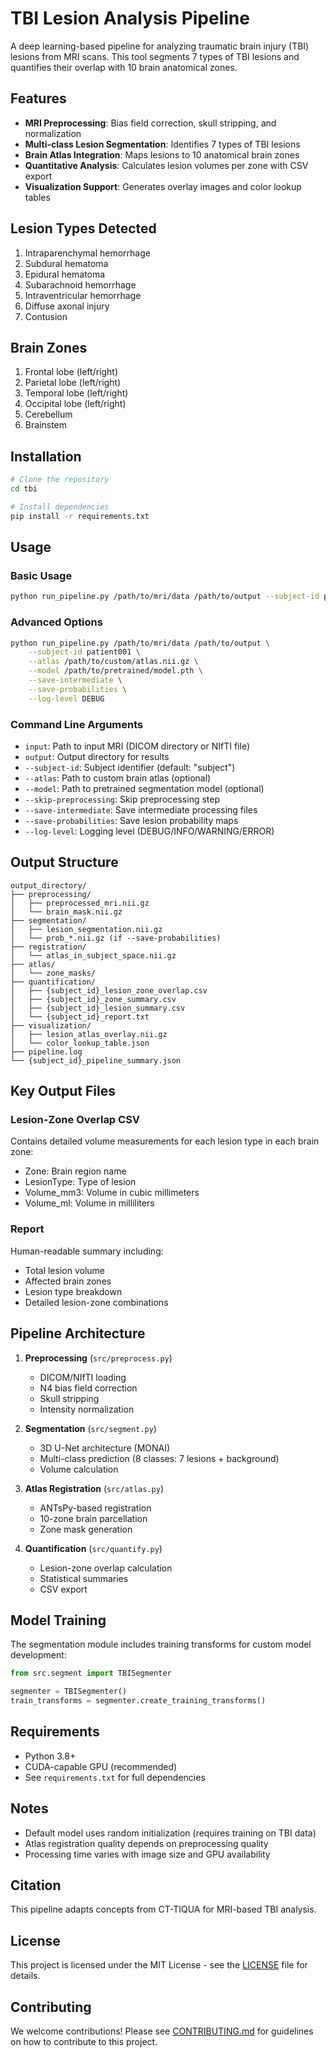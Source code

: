 # TBI Lesion Analysis Pipeline

A deep learning-based pipeline for analyzing traumatic brain injury (TBI) lesions from MRI scans. This tool segments 7 types of TBI lesions and quantifies their overlap with 10 brain anatomical zones.

## Features

- **MRI Preprocessing**: Bias field correction, skull stripping, and normalization
- **Multi-class Lesion Segmentation**: Identifies 7 types of TBI lesions
- **Brain Atlas Integration**: Maps lesions to 10 anatomical brain zones
- **Quantitative Analysis**: Calculates lesion volumes per zone with CSV export
- **Visualization Support**: Generates overlay images and color lookup tables

## Lesion Types Detected

1. Intraparenchymal hemorrhage
2. Subdural hematoma
3. Epidural hematoma
4. Subarachnoid hemorrhage
5. Intraventricular hemorrhage
6. Diffuse axonal injury
7. Contusion

## Brain Zones

1. Frontal lobe (left/right)
2. Parietal lobe (left/right)
3. Temporal lobe (left/right)
4. Occipital lobe (left/right)
5. Cerebellum
6. Brainstem

## Installation

```bash
# Clone the repository
cd tbi

# Install dependencies
pip install -r requirements.txt
```

## Usage

### Basic Usage

```bash
python run_pipeline.py /path/to/mri/data /path/to/output --subject-id patient001
```

### Advanced Options

```bash
python run_pipeline.py /path/to/mri/data /path/to/output \
    --subject-id patient001 \
    --atlas /path/to/custom/atlas.nii.gz \
    --model /path/to/pretrained/model.pth \
    --save-intermediate \
    --save-probabilities \
    --log-level DEBUG
```

### Command Line Arguments

- `input`: Path to input MRI (DICOM directory or NIfTI file)
- `output`: Output directory for results
- `--subject-id`: Subject identifier (default: "subject")
- `--atlas`: Path to custom brain atlas (optional)
- `--model`: Path to pretrained segmentation model (optional)
- `--skip-preprocessing`: Skip preprocessing step
- `--save-intermediate`: Save intermediate processing files
- `--save-probabilities`: Save lesion probability maps
- `--log-level`: Logging level (DEBUG/INFO/WARNING/ERROR)

## Output Structure

```
output_directory/
├── preprocessing/
│   ├── preprocessed_mri.nii.gz
│   └── brain_mask.nii.gz
├── segmentation/
│   ├── lesion_segmentation.nii.gz
│   └── prob_*.nii.gz (if --save-probabilities)
├── registration/
│   └── atlas_in_subject_space.nii.gz
├── atlas/
│   └── zone_masks/
├── quantification/
│   ├── {subject_id}_lesion_zone_overlap.csv
│   ├── {subject_id}_zone_summary.csv
│   ├── {subject_id}_lesion_summary.csv
│   └── {subject_id}_report.txt
├── visualization/
│   ├── lesion_atlas_overlay.nii.gz
│   └── color_lookup_table.json
├── pipeline.log
└── {subject_id}_pipeline_summary.json
```

## Key Output Files

### Lesion-Zone Overlap CSV
Contains detailed volume measurements for each lesion type in each brain zone:
- Zone: Brain region name
- LesionType: Type of lesion
- Volume_mm3: Volume in cubic millimeters
- Volume_ml: Volume in milliliters

### Report
Human-readable summary including:
- Total lesion volume
- Affected brain zones
- Lesion type breakdown
- Detailed lesion-zone combinations

## Pipeline Architecture

1. **Preprocessing** (`src/preprocess.py`)
   - DICOM/NIfTI loading
   - N4 bias field correction
   - Skull stripping
   - Intensity normalization

2. **Segmentation** (`src/segment.py`)
   - 3D U-Net architecture (MONAI)
   - Multi-class prediction (8 classes: 7 lesions + background)
   - Volume calculation

3. **Atlas Registration** (`src/atlas.py`)
   - ANTsPy-based registration
   - 10-zone brain parcellation
   - Zone mask generation

4. **Quantification** (`src/quantify.py`)
   - Lesion-zone overlap calculation
   - Statistical summaries
   - CSV export

## Model Training

The segmentation module includes training transforms for custom model development:

```python
from src.segment import TBISegmenter

segmenter = TBISegmenter()
train_transforms = segmenter.create_training_transforms()
```

## Requirements

- Python 3.8+
- CUDA-capable GPU (recommended)
- See `requirements.txt` for full dependencies

## Notes

- Default model uses random initialization (requires training on TBI data)
- Atlas registration quality depends on preprocessing quality
- Processing time varies with image size and GPU availability

## Citation

This pipeline adapts concepts from CT-TIQUA for MRI-based TBI analysis.

## License

This project is licensed under the MIT License - see the [LICENSE](LICENSE) file for details.

## Contributing

We welcome contributions! Please see [CONTRIBUTING.md](CONTRIBUTING.md) for guidelines on how to contribute to this project.
